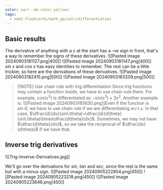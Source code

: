 ```yaml
---
color: var(--mk-color-yellow)
tags:
  - sem1-flashcards/math_ge/calc/differentiation
---
```

## Basic results
The derivative of anything with a $c$ at the start has a -ve sign in front, that's a way to remember the signs of these derivatives.
![[Pasted image 20240903181127.png|400]]
![[Pasted image 20240903181147.png|400]]
$sin\:x$ and $cos\:x$ has easy identities to remember. The rest can be a little trickier, so here are the derivations of these derivatives.
![[Pasted image 20240903182415.png|500]]
![[Pasted image 20240903183209.png|500]]

> [!NOTE] Use chain rule with trig differentiation
> Since trig functions may contain a function inside, we have to use chain rule there. For example, $cos(x^3)$ is differentiated as $-sin(x^{3})\times 3x^2$. Another example is:
![[Pasted image 20240903185630.png]]Even if the function is $sin\:\theta$, we have to use chain rule if we are differentiating w.r.t $x$. In that case, $\dfrac{d}{dx}(sin\:\theta)=\dfrac{d}{d\theta}(sin\:\theta)\times\dfrac{d\theta}{dx}$. Sometimes, we may not have $\dfrac{d\theta}{dx}$, so we take the reciprocal of $\dfrac{dx}{d\theta}$ if we have that.

## Inverse trig derivatives
![[Trig-Inverse-Derivatives.jpg]]

We'll go over the derivations for $sin,\: tan$ and $sec$, since the rest is the same but with a minus sign.
![[Pasted image 20240905222854.png|450]]
![[Pasted image 20240905223218.png|450]]
![[Pasted image 20240905223646.png|450]]


